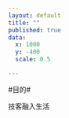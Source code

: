 ```yaml
---
layout: default
title: ""
published: true
data:
  x: 1000
  y: -400
  scale: 0.5

---
```


#目的#

技客融入生活

